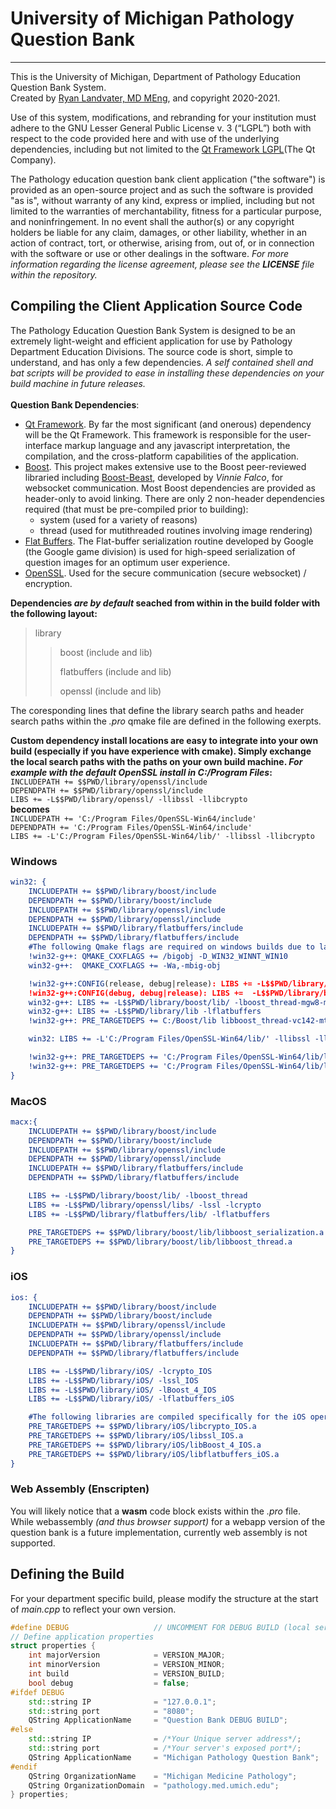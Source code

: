 # University of Michigan Pathology Question Bank

---

This is the University of Michigan, Department of Pathology Education Question Bank System.\
Created by [Ryan Landvater, MD MEng](mailto:rylandva@med.umich.edu), and copyright 2020-2021.

Use of this system, modifications, and rebranding for your institution must adhere to the GNU Lesser General Public License v. 3 (“LGPL”) both with respect to the code provided here and with use of the underlying dependencies, including but not limited to the [Qt Framework LGPL](https://www.qt.io/licensing/open-source-lgpl-obligations#lgpl)(The Qt Company).

The Pathology education question bank client application ("the software") is provided as an open-source project and as such the software is provided "as is", without warranty of any kind, express or implied, including but not limited to the warranties of merchantability, fitness for a particular purpose, and noninfringement. In no event shall the author(s) or any copyright holders be liable for any claim, damages, or other liability, whether in an action of contract, tort, or otherwise, arising from, out of, or in connection with the software or use or other dealings in the software. *For more information regarding the license agreement, please see the **LICENSE** file within the repository.*

## Compiling the Client Application Source Code

The Pathology Education Question Bank System is designed to be an extremely light-weight and efficient application for use by Pathology Department Education Divisions. The source code is short, simple to understand, and has only a few dependencies. *A self contained shell and bat scripts will be provided to ease in installing these dependencies on your build machine in future releases.*\
\
**Question Bank Dependencies**:
- [Qt Framework](https://www.qt.io/cs/c/?cta_guid=074ddad0-fdef-4e53-8aa8-5e8a876d6ab4&signature=AAH58kGWPDMb4Vt-FpWM3pa4_ACvn9MZiQ&pageId=12602948080&placement_guid=99d9dd4f-5681-48d2-b096-470725510d34&click=5573bd8a-35f5-48ed-937f-f343d386e799&hsutk=6ac7991059b05733441880b12c807b49&canon=https%3A%2F%2Fwww.qt.io%2Fdownload-open-source&utm_referrer=https%3A%2F%2Fwww.qt.io%2Fdownload&portal_id=149513&contentType=standard-page&redirect_url=APefjpHQ3IUVCuwhIlY8v8wfyn4PkU_Go1o1gnYkDt3P9WhcCVFL_M8d1o8MW3sNlpwp2rQS2CUGomBHk7vo6Ir5ogi3MC6PIIMnHkO-_HMF_3pzg50wbiUb2UTGTjou1fW7fnze7M6vqgEINJkWp0dXJvQh2mCMENlH9ke9sPx1xRTVnqxXlz_0mbH-BLVft-Tt6DAp3gw-FO1AOH8l_iiHE3owOxR4eHExnxtra9VLo8PwerW7J04oddXsAl7LgMxap4bRwG4NAkV-3DUZU-tqa4rqTg-XZg&__hstc=152220518.6ac7991059b05733441880b12c807b49.1627262231051.1627262231051.1627262231051.1&__hssc=152220518.1.1627262231051&__hsfp=3820673171). By far the most significant (and onerous) dependency will be the Qt Framework. This framework is responsible for the user-interface markup language and any javascript interpretation, the compilation, and the cross-platform capabilities of the application.
- [Boost](https://www.boost.org). This project makes extensive use to the Boost peer-reviewed libraried including [Boost-Beast](https://www.boost.org/doc/libs/1_76_0/libs/beast/doc/html/index.html), developed by *Vinnie Falco*, for websocket communication. Most Boost dependencies are provided as header-only to avoid linking. There are only 2 non-header dependencies required (that must be pre-compiled prior to building):
    - system (used for a variety of reasons)
    - thread (used for mutithreaded routines involving image rendering)
- [Flat Buffers](https://google.github.io/flatbuffers/). The Flat-buffer serialization routine developed by Google (the Google game division) is used for high-speed serialization of question images for an optimum user experience.
- [OpenSSL](https://www.openssl.org). Used for the secure communication (secure websocket) / encryption.

**Dependencies *are by default* seached from within in the build folder with the following layout:**
> library
>>boost (include and lib)
>>
>>flatbuffers (include and lib)
>>
>>openssl (include and lib)

The coresponding lines that define the library search paths and header search paths within the *.pro* qmake file are defined in the following exerpts. 

**Custom dependency install locations are easy to integrate into your own build (especially if you have experience with cmake). Simply exchange the local search paths with the paths on your own build machine. *For example with the default OpenSSL install in C:/Program Files*:**\
`INCLUDEPATH += $$PWD/library/openssl/include`\
`DEPENDPATH += $$PWD/library/openssl/include`\
`LIBS += -L$$PWD/library/openssl/ -llibssl -llibcrypto`\
**becomes**\
`INCLUDEPATH += 'C:/Program Files/OpenSSL-Win64/include'`\
`DEPENDPATH += 'C:/Program Files/OpenSSL-Win64/include'`\
`LIBS += -L'C:/Program Files/OpenSSL-Win64/lib/' -llibssl -llibcrypto`


### Windows
```cmake
win32: {
    INCLUDEPATH += $$PWD/library/boost/include
    DEPENDPATH += $$PWD/library/boost/include
    INCLUDEPATH += $$PWD/library/openssl/include
    DEPENDPATH += $$PWD/library/openssl/include
    INCLUDEPATH += $$PWD/library/flatbuffers/include
    DEPENDPATH += $$PWD/library/flatbuffers/include
    #The following Qmake flags are required on windows builds due to large object files. Referencing the underlying methods of some objects due to use of large numbers template methods necessitates higher precision addresses (longs) when compiling with GCC for windows or MSVC:
    !win32-g++: QMAKE_CXXFLAGS += /bigobj -D_WIN32_WINNT_WIN10
    win32-g++:  QMAKE_CXXFLAGS += -Wa,-mbig-obj

    !win32-g++:CONFIG(release, debug|release): LIBS += -L$$PWD/library/boost/lib/ -llibboost_thread-vc142-mt-x64-1_73
    !win32-g++:CONFIG(debug, debug|release): LIBS +=  -L$$PWD/library/boost/lib/  -llibboost_thread-vc142-mt-gd-x64-1_73
    win32-g++: LIBS += -L$$PWD/library/boost/lib/ -lboost_thread-mgw8-mt-x64-1_73 -lwsock32 -lws2_32
    win32-g++: LIBS += -L$$PWD/library/lib -lflatbuffers
    !win32-g++: PRE_TARGETDEPS += C:/Boost/lib libboost_thread-vc142-mt-x64-1_73.lib

    win32: LIBS += -L'C:/Program Files/OpenSSL-Win64/lib/' -llibssl -llibcrypto

    !win32-g++: PRE_TARGETDEPS += 'C:/Program Files/OpenSSL-Win64/lib/libssl.lib'
    !win32-g++: PRE_TARGETDEPS += 'C:/Program Files/OpenSSL-Win64/lib/libcrypto.lib'
}
```

### MacOS

```cmake
macx:{
    INCLUDEPATH += $$PWD/library/boost/include
    DEPENDPATH += $$PWD/library/boost/include
    INCLUDEPATH += $$PWD/library/openssl/include
    DEPENDPATH += $$PWD/library/openssl/include
    INCLUDEPATH += $$PWD/library/flatbuffers/include
    DEPENDPATH += $$PWD/library/flatbuffers/include

    LIBS += -L$$PWD/library/boost/lib/ -lboost_thread
    LIBS += -L$$PWD/library/openssl/libs/ -lssl -lcrypto
    LIBS += -L$$PWD/library/flatbuffers/lib/ -lflatbuffers

    PRE_TARGETDEPS += $$PWD/library/boost/lib/libboost_serialization.a
    PRE_TARGETDEPS += $$PWD/library/boost/lib/libboost_thread.a
}
```

### iOS

```cmake
ios: {
    INCLUDEPATH += $$PWD/library/boost/include
    DEPENDPATH += $$PWD/library/boost/include
    INCLUDEPATH += $$PWD/library/openssl/include
    DEPENDPATH += $$PWD/library/openssl/include
    INCLUDEPATH += $$PWD/library/flatbuffers/include
    DEPENDPATH += $$PWD/library/flatbuffers/include

    LIBS += -L$$PWD/library/iOS/ -lcrypto_IOS
    LIBS += -L$$PWD/library/iOS/ -lssl_IOS
    LIBS += -L$$PWD/library/iOS/ -lBoost_4_IOS
    LIBS += -L$$PWD/library/iOS/ -lflatbuffers_iOS

    #The following libraries are compiled specifically for the iOS operating system and can be used to distribute to Apple's Mobile Devices (iPad distribution).
    PRE_TARGETDEPS += $$PWD/library/iOS/libcrypto_IOS.a
    PRE_TARGETDEPS += $$PWD/library/iOS/libssl_IOS.a
    PRE_TARGETDEPS += $$PWD/library/iOS/libBoost_4_IOS.a
    PRE_TARGETDEPS += $$PWD/library/iOS/libflatbuffers_iOS.a
}
```

### Web Assembly (Enscripten)

You will likely notice that a **wasm** code block exists within the *.pro* file. While webassembly *(and thus browser support)* for a webapp version of the question bank is a future implementation, currently web assembly is not supported. 



## Defining the Build

For your department specific build, please modify the structure at the start of *main.cpp* to reflect your own version.

```cpp
#define DEBUG                   // UNCOMMENT FOR DEBUG BUILD (local server)
// Define application properties
struct properties {
    int majorVersion            = VERSION_MAJOR;
    int minorVersion            = VERSION_MINOR;
    int build                   = VERSION_BUILD;
    bool debug                  = false;
#ifdef DEBUG
    std::string IP              = "127.0.0.1";
    std::string port            = "8080";
    QString ApplicationName     = "Question Bank DEBUG BUILD";
#else
    std::string IP              = /*Your Unique server address*/;
    std::string port            = /*Your server's exposed port*/;
    QString ApplicationName     = "Michigan Pathology Question Bank";
#endif
    QString OrganizationName    = "Michigan Medicine Pathology";
    QString OrganizationDomain  = "pathology.med.umich.edu";
} properties;
```
